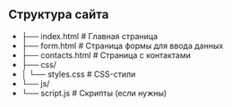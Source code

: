 ## Структура сайта
* ├── index.html          # Главная страница
* ├── form.html           # Страница формы для ввода данных
* ├── contacts.html       # Страница с контактами
* ├── css/
* │   └── styles.css      # CSS-стили
* └── js/
*    └── script.js       # Скрипты (если нужны)
